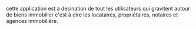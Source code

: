 cette application est à desination de tout les utilisateurs qui gravitent autour de biens immobilier c'est à dire les locataires, propriétaires, notaires et agences immobilière.